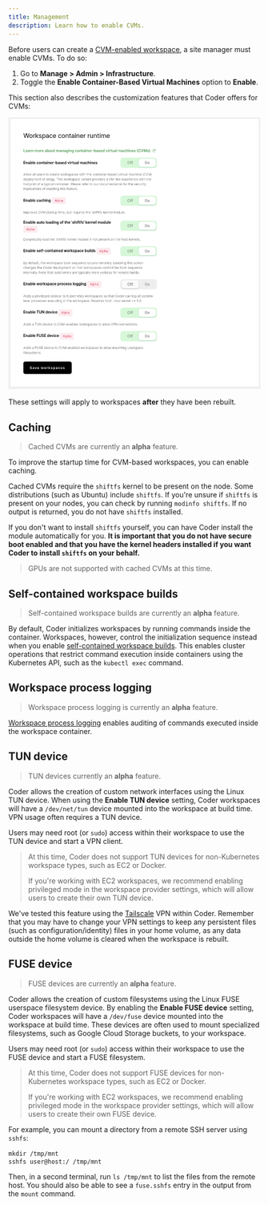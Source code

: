```yaml
---
title: Management
description: Learn how to enable CVMs.
---
```


Before users can create a [CVM-enabled workspace](../../../workspaces/cvms.md),
a site manager must enable CVMs. To do so:

1. Go to **Manage > Admin > Infrastructure**.
1. Toggle the **Enable Container-Based Virtual Machines** option to **Enable**.

This section also describes the customization features that Coder offers for
CVMs:

![CVM Settings](../../../assets/admin/cvm-settings.png)

These settings will apply to workspaces **after** they have been rebuilt.

## Caching

> Cached CVMs are currently an **alpha** feature.

To improve the startup time for CVM-based workspaces, you can enable caching.

Cached CVMs require the `shiftfs` kernel to be present on the node. Some
distributions (such as Ubuntu) include `shiftfs`. If you're unsure if `shiftfs`
is present on your nodes, you can check by running `modinfo shiftfs`. If no
output is returned, you do not have `shiftfs` installed.

If you don't want to install `shiftfs` yourself, you can have Coder install the
module automatically for you. **It is important that you do not have secure boot
enabled and that you have the kernel headers installed if you want Coder to
install `shiftfs` on your behalf.**

> GPUs are not supported with cached CVMs at this time.

## Self-contained workspace builds

> Self-contained workspace builds are currently an **alpha** feature.

By default, Coder initializes workspaces by running commands inside the
container. Workspaces, however, control the initialization sequence instead when
you enable [self-contained workspace builds]. This enables cluster operations
that restrict command execution inside containers using the Kubernetes API, such
as the `kubectl exec` command.

[self-contained workspace builds]: ../self-contained-builds.md

## Workspace process logging

> Workspace process logging is currently an **alpha** feature.

[Workspace process logging] enables auditing of commands executed inside the
workspace container.

[workspace process logging]: ../process-logging.md

## TUN device

> TUN devices currently an **alpha** feature.

Coder allows the creation of custom network interfaces using the Linux TUN
device. When using the **Enable TUN device** setting, Coder workspaces will have
a `/dev/net/tun` device mounted into the workspace at build time. VPN usage
often requires a TUN device.

Users may need root (or `sudo`) access within their workspace to use the TUN
device and start a VPN client.

> At this time, Coder does not support TUN devices for non-Kubernetes workspace
> types, such as EC2 or Docker.
>
> If you're working with EC2 workspaces, we recommend enabling privileged mode
> in the workspace provider settings, which will allow users to create their own
> TUN device.

We've tested this feature using the [Tailscale](https://tailscale.com/) VPN
within Coder. Remember that you may have to change your VPN settings to keep any
persistent files (such as configuration/identity) files in your home volume, as
any data outside the home volume is cleared when the workspace is rebuilt.

## FUSE device

> FUSE devices are currently an **alpha** feature.

Coder allows the creation of custom filesystems using the Linux FUSE userspace
filesystem device. By enabling the **Enable FUSE device** setting, Coder
workspaces will have a `/dev/fuse` device mounted into the workspace at build
time. These devices are often used to mount specialized filesystems, such as
Google Cloud Storage buckets, to your workspace.

Users may need root (or `sudo`) access within their workspace to use the FUSE
device and start a FUSE filesystem.

> At this time, Coder does not support FUSE devices for non-Kubernetes workspace
> types, such as EC2 or Docker.
>
> If you're working with EC2 workspaces, we recommend enabling privileged mode
> in the workspace provider settings, which will allow users to create their own
> FUSE device.

For example, you can mount a directory from a remote SSH server using `sshfs`:

```console
mkdir /tmp/mnt
sshfs user@host:/ /tmp/mnt
```

Then, in a second terminal, run `ls /tmp/mnt` to list the files from the remote
host. You should also be able to see a `fuse.sshfs` entry in the output from the
`mount` command.
